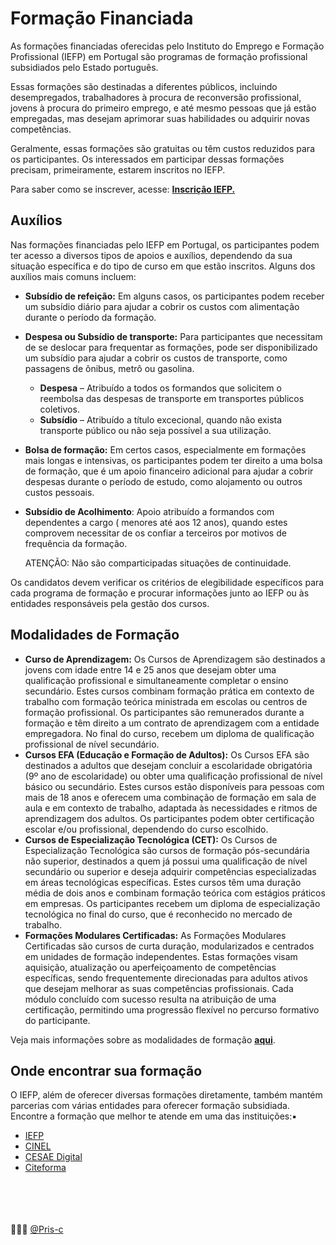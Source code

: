 # Formação Financiada


  As formações financiadas oferecidas pelo Instituto do Emprego e Formação Profissional (IEFP) em Portugal são programas de formação profissional subsidiados pelo Estado português.

  Essas formações são destinadas a diferentes públicos, incluindo desempregados, trabalhadores à procura de reconversão profissional, jovens à procura do primeiro emprego, e até mesmo pessoas que já estão empregadas, mas desejam aprimorar suas habilidades ou adquirir novas competências.

  Geralmente, essas formações são gratuitas ou têm custos reduzidos para os participantes. Os interessados em participar dessas formações precisam, primeiramente, estarem inscritos no IEFP.

  Para saber como se inscrever, acesse: [**Inscrição IEFP.**](https://www.iefp.pt/inscricao-para-emprego)


## Auxílios
  Nas formações financiadas pelo IEFP em Portugal, os participantes podem ter acesso a diversos tipos de apoios e auxílios, dependendo da sua situação específica e do tipo de curso em que estão inscritos. Alguns dos auxílios mais comuns incluem:
  - **Subsídio de refeição:** Em alguns casos, os participantes podem receber um subsídio diário para ajudar a cobrir os custos com alimentação durante o período da formação.
  - **Despesa ou Subsídio de transporte:** Para participantes que necessitam de se deslocar para frequentar as formações, pode ser disponibilizado um subsídio para ajudar a cobrir os custos de transporte, como passagens de ônibus, metrô ou gasolina.
    - **Despesa** – Atribuído a todos os formandos que solicitem o reembolsa das despesas de transporte em transportes públicos coletivos.
    - **Subsídio** – Atribuído a título excecional, quando não exista transporte público ou não seja possível a sua utilização.
  - **Bolsa de formação:** Em certos casos, especialmente em formações mais longas e intensivas, os participantes podem ter direito a uma bolsa de formação, que é um apoio financeiro adicional para ajudar a cobrir despesas durante o período de estudo, como alojamento ou outros custos pessoais.
  - **Subsídio de Acolhimento**: Apoio atribuído a formandos com dependentes a cargo ( menores até aos 12 anos), quando estes comprovem necessitar de os confiar a terceiros por motivos de frequência da formação.
  
    ATENÇÃO: Não são comparticipadas situações de continuidade.

  Os candidatos devem verificar os critérios de elegibilidade específicos para cada programa de formação e procurar informações junto ao IEFP ou às entidades responsáveis pela gestão dos cursos.


## Modalidades de Formação
  - **Curso de Aprendizagem:** Os Cursos de Aprendizagem são destinados a jovens com idade entre 14 e 25 anos que desejam obter uma qualificação profissional e simultaneamente completar o ensino secundário. Estes cursos combinam formação prática em contexto de trabalho com formação teórica ministrada em escolas ou centros de formação profissional. Os participantes são remunerados durante a formação e têm direito a um contrato de aprendizagem com a entidade empregadora. No final do curso, recebem um diploma de qualificação profissional de nível secundário.
  - **Cursos EFA (Educação e Formação de Adultos):** Os Cursos EFA são destinados a adultos que desejam concluir a escolaridade obrigatória (9º ano de escolaridade) ou obter uma qualificação profissional de nível básico ou secundário. Estes cursos estão disponíveis para pessoas com mais de 18 anos e oferecem uma combinação de formação em sala de aula e em contexto de trabalho, adaptada às necessidades e ritmos de aprendizagem dos adultos. Os participantes podem obter certificação escolar e/ou profissional, dependendo do curso escolhido.
  - **Cursos de Especialização Tecnológica (CET):** Os Cursos de Especialização Tecnológica são cursos de formação pós-secundária não superior, destinados a quem já possui uma qualificação de nível secundário ou superior e deseja adquirir competências especializadas em áreas tecnológicas específicas. Estes cursos têm uma duração média de dois anos e combinam formação teórica com estágios práticos em empresas. Os participantes recebem um diploma de especialização tecnológica no final do curso, que é reconhecido no mercado de trabalho.
  - **Formações Modulares Certificadas:** As Formações Modulares Certificadas são cursos de curta duração, modularizados e centrados em unidades de formação independentes. Estas formações visam aquisição, atualização ou aperfeiçoamento de competências específicas, sendo frequentemente direcionadas para adultos ativos que desejam melhorar as suas competências profissionais. Cada módulo concluído com sucesso resulta na atribuição de uma certificação, permitindo uma progressão flexível no percurso formativo do participante.

  Veja mais informações sobre as modalidades de formação [**aqui**](https://www.iefp.pt/modalidades-de-formacao?tab=vida-ativa_cursos-de-formacao).

## Onde encontrar sua formação

O IEFP, além de oferecer diversas formações diretamente, também mantém parcerias com várias entidades para oferecer formação subsidiada. Encontre a formação que melhor te atende em uma das instituições:▪
  - [IEFP](https://iefponline.iefp.pt/IEFP/pesquisas/search.do?cat=ofertaFormacao)
  - [CINEL](https://www.cinel.pt/appv2)
  - [CESAE Digital](https://www.cesaedigital.pt/)
  - [Citeforma](https://www.citeforma.pt/)


<br><br><br><br>
👩🏾‍💻 [@Pris-c](https://github.com/Pris-c)